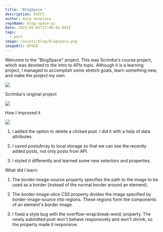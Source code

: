 ```yaml
---
title: 'BlogSpace '
description: DSFFS
author: Anna Veselova
repoName: blog-space-pj
date: 2023-05-01T22:46:45.093Z
tags:
  - post
image: /assets/blog/blogspace.png
imageAlt: DFGGD
---
```

Welcome to the "BlogSpace" project. This was Scrimba's course project, which was devoted to the intro to APIs topic. Although it is a learning project, I managed to accomplish some stretch goals, learn something new, and make the project my own.

![](/assets/blog/blog-topics.png)



Scrimba's original project

![](/assets/blog/blogspace-before.png)

How I improved it

![](/assets/blog/mine_blog.png)

1. I added the option to delete a clicked post. I did it with a help of data attributes. 

2. I saved postsArray to local storage so that we can see the recently added posts, not only posts from API.



3. I styled it differently and learned some new selectors and properties. 



What did I learn:



1. The border-image-source property specifies the path to the image to be used as a border (instead of the normal border around an element).

2. The border-image-slice CSS property divides the image specified by border-image-source into regions. These regions form the components of an element's border image.



3. I fixed a style bug with the overflow-wrap:break-word; property. The newly submitted post won't behave responsively and won't shrink, so the property made it responsive.

